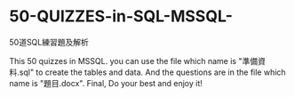 # 50-QUIZZES-in-SQL-MSSQL-
50道SQL練習題及解析

This 50 quizzes in MSSQL.
you can use the file which name is "準備資料.sql" to create the tables and data.
And the questions are in the file which name is "題目.docx".
Final, Do your best and enjoy it!
